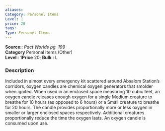 ```yaml
---
aliases: 
Category: Personel Items
Level: 1
price: 20
tags: 
Type: Personel Items
---
```

**Source**:: _Pact Worlds pg. 199_  
**Category** Personal Items (Other)  
**Level**:: 1**Price** 20; **Bulk**:: L

### Description

Included in almost every emergency kit scattered around Absalom Station’s corridors, oxygen candles are chemical oxygen generators that smolder when ignited. When used in an enclosed space measuring 10 cubic feet, an oxygen candle releases enough oxygen for a single Medium creature to breathe for 10 hours (as opposed to 6 hours) or a Small creature to breathe for 20 hours. The candle provides proportionally more or less oxygen in smaller or larger enclosed spaces respectively. Additional creatures proportionally reduce the time the oxygen lasts. An oxygen candle is consumed upon use.
